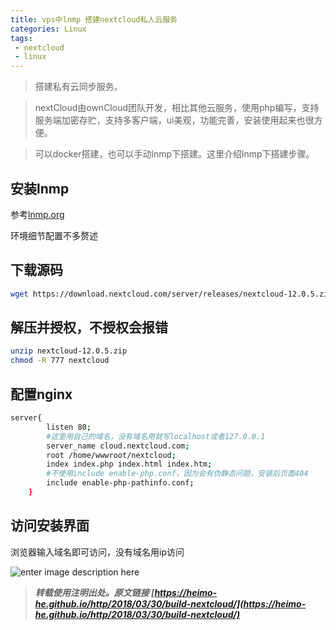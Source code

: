 ```yaml
---
title: vps中lnmp 搭建nextcloud私人云服务
categories: Linux
tags:
 - nextcloud
 - linux
---
```


> 搭建私有云同步服务。

> nextCloud由ownCloud团队开发，相比其他云服务，使用php编写，支持服务端加密存贮，支持多客户端，ui美观，功能完善，安装使用起来也很方便。

> 可以docker搭建，也可以手动lnmp下搭建。这里介绍lnmp下搭建步骤。

<!-- more -->

## 安装lnmp

参考[lnmp.org](lnmp.org)

环境细节配置不多赘述

## 下载源码

```bash
wget https://download.nextcloud.com/server/releases/nextcloud-12.0.5.zip
```

## 解压并授权，不授权会报错

```bash
unzip nextcloud-12.0.5.zip
chmod -R 777 nextcloud
```

## 配置nginx

```bash
server{
        listen 80;
        #这里用自己的域名，没有域名用就写localhost或者127.0.0.1
        server_name cloud.nextcloud.com;
        root /home/wwwroot/nextcloud;
        index index.php index.html index.htm;
        #不使用include enable-php.conf，因为会有伪静态问题，安装后页面404
        include enable-php-pathinfo.conf;
    }
```

## 访问安装界面
浏览器输入域名即可访问，没有域名用ip访问

![enter image description here](https://ws1.sinaimg.cn/large/005H70QEgy1fo6vfvt1dcj30kn0bxab4.jpg)



> ***转载使用注明出处。原文链接 [https://heimo-he.github.io/http/2018/03/30/build-nextcloud/](https://heimo-he.github.io/http/2018/03/30/build-nextcloud/)***